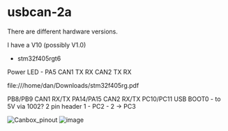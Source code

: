 # usbcan-2a

There are different hardware versions.

I have a V10 (possibly V1.0)
- stm32f405rgt6

Power LED - PA5 
CAN1
  TX
  RX
CAN2
  TX
  RX 
 

file:///home/dan/Downloads/stm32f405rg.pdf

PB8/PB9	CAN1 RX/TX
PA14/PA15  CAN2 RX/TX
PC10/PC11  USB 
BOOT0 - to 5V via 1002? 
2 pin header 1 - PC2 - 2 -> PC3

![Canbox_pinout](https://user-images.githubusercontent.com/202906/206101834-f6d3da47-ff25-47eb-8c5c-5ccb53f401a9.png)
![image](https://user-images.githubusercontent.com/202906/206101957-122900dd-355b-4a2c-a94b-1589caf2a225.png)
